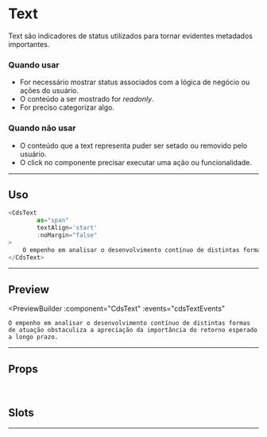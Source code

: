 # Text

Text são indicadores de status utilizados para tornar evidentes metadados importantes.

### Quando usar

- For necessário mostrar status associados com a lógica de negócio ou ações do usuário.
- O conteúdo a ser mostrado for *readonly*.
- For preciso categorizar algo.

### Quando não usar

- O conteúdo que a text representa puder ser setado ou removido pelo usuário.
- O click no componente precisar executar uma ação ou funcionalidade.

---

## Uso

```js
<CdsText
		as="span"
		textAlign='start'
		:noMargin="false"
>
	O empenho em analisar o desenvolvimento contínuo de distintas formas de atuação obstaculiza a apreciação da importância do retorno esperado a longo prazo.
</CdsText>
```

---

## Preview

<PreviewBuilder
	:component="CdsText"
	:events="cdsTextEvents"
>
	O empenho em analisar o desenvolvimento contínuo de distintas formas de atuação obstaculiza a apreciação da importância do retorno esperado a longo prazo.
</PreviewBuilder>

---

## Props

<APITable
	name="Text"
	section="props"
/>

<br />

## Slots

<APITable
	name="Text"
	section="slots"
/>

---

<script setup>
import { ref } from 'vue';
import CdsText from '@/components/Text.vue';

const cdsTextEvents = [
	'click'
];
</script>
